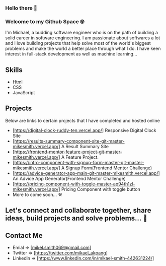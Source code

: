 ### Hello there 👋
### Welcome to my Github Space 🤓

I'm Michael, a budding software engineer who is on the path of building a solid career in software engineering. I am passionate about softwares a lot and I love building projects that help solve most of the world's biggest problems and make the world a better place through what I do. I have keen interest in full-stack development as well as machine learning...

## Skills
- Html
- CSS
- JavaScript
## Projects
Below are links to certain projects that I have completed and hosted online
- [https://digital-clock-ruddy-ten.vercel.app/] Responsive Digital Clock Site
- [https://results-summary-component-site-git-master-mikesmith.vercel.app/] A Result Summary Site
- [https://frontend-mentor-feature-project-git-master-mikesmith.vercel.app/] A Feature Project.
- [https://intro-component-with-signup-form-master-git-master-mikesmith.vercel.app/] A Signup Form(Frontend Mentor Challenge)
- [https://advice-generator-app-main-git-master-mikesmith.vercel.app/] An Advice App Generator(Frontend Mentor Challenge)
- [https://pricing-component-with-toggle-master-ap94th1zl-mikesmith.vercel.app/] Pricing Component with toggle button
- More to come soon... ⚒️
## Let's connect and collaborate together, share ideas, build projects and solve problems... 🥂
## Contact Me
- Emial =>  [mikel.smith069@gmail.com]
- Twitter => [https://twitter.com/mikael_akpang]
- Linkedin => [https://www.linkedin.com/in/mikael-smith-442631224/]
